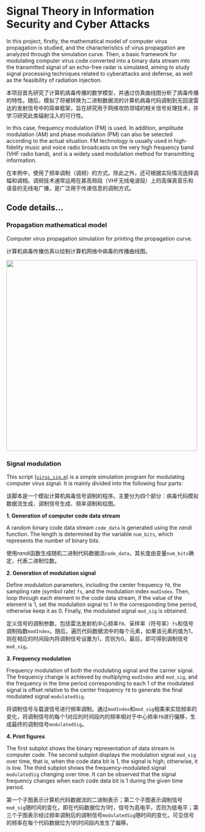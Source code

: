 # Signal Theory in Information Security and Cyber Attacks
In this project, firstly, the mathematical model of computer virus propagation is studied, and the characteristics of virus propagation are analyzed through the simulation curve. Then, a basic framework for modulating computer virus code converted into a binary data stream into the transmitted signal of an echo-free radar is simulated, aiming to study signal processing techniques related to cyberattacks and defense, as well as the feasibility of radiation injection.

本项目首先研究了计算机病毒传播的数学模型，并通过仿真曲线图分析了病毒传播的特性。随后，模拟了将被转换为二进制数据流的计算机病毒代码调制到无回波雷达的发射信号中的简单框架，旨在研究用于网络攻防领域的相关信号处理技术，并学习研究此类辐射注入的可行性。

In this case, frequency modulation (FM) is used. In addition, amplitude modulation (AM) and phase modulation (PM) can also be selected according to the actual situation. FM technology is usually used in high-fidelity music and voice radio broadcasts on the very high frequency band (VHF radio band), and is a widely used modulation method for transmitting information.

在本例中，使用了频率调制（调频）的方式。除此之外，还可根据实际情况选择调幅和调相。调频技术通常运用在甚高频段（VHF无线电波段）上的高保真音乐和语音的无线电广播，是广泛用于传递信息的调制方式。

## Code details...
### Propagation mathematical model
Computer virus propagation simulation for printing the propagation curve.

计算机病毒传播仿真以绘制计算机网络中病毒的传播曲线图。

<img src="https://github.com/Rc-W024/CyberAttk_SP/assets/97808991/4ce2d3cc-d5ac-4cb7-b007-00a3a2114a28" width=500px/>

### Signal modulation
This script ([`virus_sig.m`](https://github.com/Rc-W024/CyberAttk_SP/blob/main/virus_sig.m)) is a simple simulation program for modulating computer virus signal. It is mainly divided into the following four parts:

该脚本是一个模拟计算机病毒信号调制的程序。主要分为四个部分：病毒代码模拟数据流生成、调制信号生成、频率调制和绘图。

**1. Generation of computer code data stream**

A random binary code data stream `code_data` is generated using the *randi* function. The length is determined by the variable `num_bits`, which represents the number of binary bits.

使用*randi*函数生成随机二进制代码数据流`code_data`，其长度由变量`num_bits`确定，代表二进制位数。

**2. Generation of modulation signal**

Define modulation parameters, including the center frequency `f0`, the sampling rate (symbol rate) `fs`, and the modulation index `modIndex`. Then, loop through each element in the code data stream, if the value of the element is 1, set the modulation signal to 1 in the corresponding time period, otherwise keep it as 0. Finally, the modulated signal `mod_sig` is obtained.

定义信号的调制参数，包括雷法发射机中心频率`f0`、采样率（符号率）`fs`和信号调制指数`modIndex`。随后，遍历代码数据流中的每个元素，如果该元素的值为1，则在相应的时间段内将调制信号设置为1，否则为0。最后，即可得到调制信号`mod_sig`。

**3. Frequency modulation**

Frequency modulation of both the modulating signal and the carrier signal. The frequency change is achieved by multiplying `modIndex` and `mod_sig`, and the frequency in the time period corresponding to each 1 of the modulated signal is offset relative to the center frequency `f0` to generate the final modulated signal `modulatedSig`.

将调制信号与载波信号进行频率调制。通过`modIndex`和`mod_sig`相乘来实现频率的变化，将调制信号的每个1对应的时间段内的频率相对于中心频率`f0`进行偏移，生成最终的调制信号`modulatedSig`。

**4. Print figures**

The first subplot shows the binary representation of data stream in computer code. The second subplot displays the modulation signal `mod_sig` over time, that is, when the code data bit is 1, the signal is high; otherwise, it is low. The third subplot shows the frequency-modulated signal `modulatedSig` changing over time. It can be observed that the signal frequency changes when each code data bit is 1 during the given time period.

第一个子图表示计算机代码数据流的二进制表示；第二个子图表示调制信号`mod_sig`随时间的变化，即在代码数据位为1时，信号为高电平，否则为低电平；第三个子图表示经过频率调制后的调制信号`modulatedSig`随时间的变化，可见信号的频率在每个代码数据位为1的时间段内发生了偏移。
